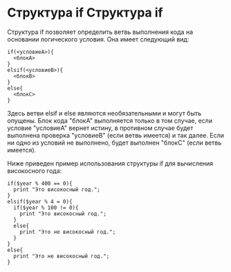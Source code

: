 Структура if
Структура if
============

Структура if позволяет определить ветвь выполнения кода на основании логического условия. Она имеет следующий вид:

    if(<условиеA>){
      <блокA>
    }
    elsif(<условиеB>){
      <блокB>
    }
    else{
      <блокC>
    }

Здесь ветви elsif и else являются необязательными и могут быть опущены. Блок кода "блокA" выполняется только в том случае, если условие "условиеA" вернет истину, в противном случае будет выполнена проверка "условиеB" (если ветвь имеется) и так далее. Если ни одно из условий не выполнено, будет выполнен "блокC" (если ветвь имеется).

Ниже приведен пример использования структуры if для вычисления високосного года:

    if($year % 400 == 0){
      print "Это високосный год.";
    }
    elsif($year % 4 = 0){
      if($year % 100 != 0){
        print "Это високосный год.";
      }
      else{
        print "Это не високосный год.";
      }
    }
    else{
      print "Это не високосный год.";
    }
